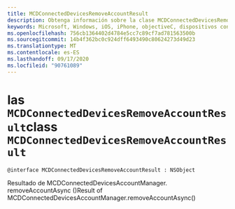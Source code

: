 ```yaml
---
title: MCDConnectedDevicesRemoveAccountResult
description: Obtenga información sobre la clase MCDConnectedDevicesRemoveAccountResult. Esta clase es el resultado de MCDConnectedDevicesAccountManager. removeAccountAsync ().
keywords: Microsoft, Windows, iOS, iPhone, objectiveC, dispositivos conectados, proyecto Roma
ms.openlocfilehash: 756cb1364402d4784e5cc7c89cf7ad781563500b
ms.sourcegitcommit: 14b4f362bc0c924dff6493490c80624273d49d23
ms.translationtype: MT
ms.contentlocale: es-ES
ms.lasthandoff: 09/17/2020
ms.locfileid: "90761089"
---
```

# <a name="class-mcdconnecteddevicesremoveaccountresult"></a><span data-ttu-id="32094-105">las `MCDConnectedDevicesRemoveAccountResult`</span><span class="sxs-lookup"><span data-stu-id="32094-105">class `MCDConnectedDevicesRemoveAccountResult`</span></span> 

```
@interface MCDConnectedDevicesRemoveAccountResult : NSObject
```  
<span data-ttu-id="32094-106">Resultado de MCDConnectedDevicesAccountManager. removeAccountAsync ()</span><span class="sxs-lookup"><span data-stu-id="32094-106">Result of MCDConnectedDevicesAccountManager.removeAccountAsync()</span></span>